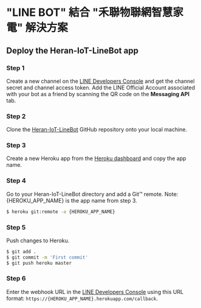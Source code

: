 # "LINE BOT" 結合 "禾聯物聯網智慧家電" 解決方案



## Deploy the Heran-IoT-LineBot app

### Step 1

Create a new channel on the [LINE Developers Console](https://developers.line.biz/console/) and get the channel secret and channel access token. Add the LINE Official Account associated with your bot as a friend by scanning the QR code on the **Messaging API** tab.

### Step 2

Clone the [Heran-IoT-LineBot](https://github.com/alvin870203/Heran-IoT-LineBot) GitHub repository onto your local machine.

### Step 3

Create a new Heroku app from the [Heroku dashboard](https://dashboard.heroku.com/) and copy the app name.

### Step 4

Go to your Heran-IoT-LineBot directory and add a Git™ remote. Note: {HEROKU_APP_NAME} is the app name from step 3.

```sh
$ heroku git:remote -a {HEROKU_APP_NAME}
```

### Step 5

Push changes to Heroku.
```sh
$ git add .
$ git commit -m 'First commit'
$ git push heroku master
```

### Step 6

Enter the webhook URL in the [LINE Developers Console](https://developers.line.biz/console/) using this URL format: ```https://{HEROKU_APP_NAME}.herokuapp.com/callback```.
